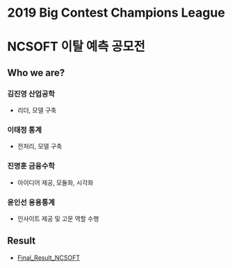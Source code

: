 # 2019 Big Contest Champions League
# NCSOFT 이탈 예측 공모전

## Who we are?
### 김진영    산업공학
- 리더, 모델 구축
### 이태정    통계
- 전처리, 모델 구축
### 진명훈    금융수학
- 아이디어 제공, 모듈화, 시각화
### 윤인선    응용통계
- 인사이트 제공 및 고문 역할 수행

## Result
- [Final_Result_NCSOFT](https://github.com/jinmang2/ncsoft_predict_churn/blob/master/Final_Result_NCSOFT.pdf)
